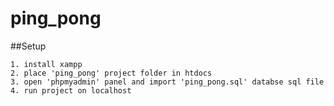# ping_pong

##Setup
```
1. install xampp
2. place 'ping_pong' project folder in htdocs
3. open 'phpmyadmin' panel and import 'ping_pong.sql' databse sql file
4. run project on localhost
```
